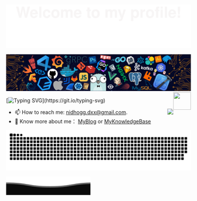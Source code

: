![](assets/Bottom_up.svg)

<!--   my-header-img -->
![](./src/header_.png)
<a href="https://www.python.org/"><img src="https://upload.wikimedia.org/wikipedia/commons/c/c3/Python-logo-notext.svg" align="right" height="48" width="48" ></a>


<!--   my-ticker --> 
[![Typing SVG](https://readme-typing-svg.herokuapp.com?font=Lugrasimo&pause=1000&vCenter=true&width=634&lines=Hi+there+%F0%9F%91%8B%2C+I+am+AustinDeng.;Welcome+to+my+GitHub+homepage.;I+graduated+from+USTC.+;Now+I+am+working+in+Shenzhen.;I+believe+that+world+is+powered+by+solitude.;Ask+me+about+anything+%F0%9F%98%84.)](https://git.io/typing-svg)

<img align="right" src="https://github-readme-stats.vercel.app/api?username=AustinDeng&show_icons=true&count_private=true&hide_border=true&cache_seconds=1900"/>


- :mailbox: How to reach me: nidhogg.dxx@gmail.com.
- :rocket: Know more about me： [MyBlog](https://austindeng.github.io/) or [MyKnowledgeBase](https://austindeng.github.io/Notebook/)  


<picture>
  <source media="(prefers-color-scheme: dark)" srcset="https://raw.githubusercontent.com/AustinDeng/AustinDeng/output/github-contribution-grid-snake-dark.svg">
  <source media="(prefers-color-scheme: light)" srcset="https://raw.githubusercontent.com/AustinDeng/AustinDeng/output/github-contribution-grid-snake.svg">
  <img alt="github contribution grid snake animcdation" src="https://raw.githubusercontent.com/AustinDeng/AustinDeng/output/github-contribution-grid-snake.svg">
</picture>


![](assets/Bottom_down.svg)